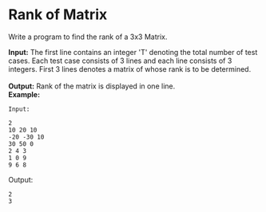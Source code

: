 # Rank of Matrix

Write a program to find the rank of a 3x3 Matrix.

**Input:** The first line contains an integer 'T' denoting the total number of test cases. Each test case consists of 3 lines and each line consists of 3 integers. First 3 lines denotes a matrix of whose rank is to be determined.<br>  
**Output:** Rank of the matrix is displayed in one line.<br>
**Example:**
```
Input: 

2
10 20 10
-20 -30 10
30 50 0
2 4 3
1 0 9
9 6 8
```
Output:
```
2
3
```
